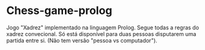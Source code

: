 # Chess-game-prolog

Jogo "Xadrez" implementado na linguagem Prolog. 
Segue todas a regras do xadrez convecional. 
Só está disponível para duas pessoas disputarem uma partida entre si. (Não tem versão "pessoa vs computador").
